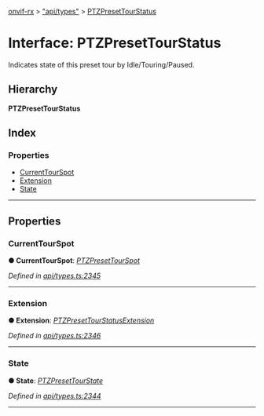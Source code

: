 [onvif-rx](../README.md) > ["api/types"](../modules/_api_types_.md) > [PTZPresetTourStatus](../interfaces/_api_types_.ptzpresettourstatus.md)

# Interface: PTZPresetTourStatus

Indicates state of this preset tour by Idle/Touring/Paused.

## Hierarchy

**PTZPresetTourStatus**

## Index

### Properties

* [CurrentTourSpot](_api_types_.ptzpresettourstatus.md#currenttourspot)
* [Extension](_api_types_.ptzpresettourstatus.md#extension)
* [State](_api_types_.ptzpresettourstatus.md#state)

---

## Properties

<a id="currenttourspot"></a>

###  CurrentTourSpot

**● CurrentTourSpot**: *[PTZPresetTourSpot](_api_types_.ptzpresettourspot.md)*

*Defined in [api/types.ts:2345](https://github.com/patrickmichalina/onvif-rx/blob/d62cee9/src/api/types.ts#L2345)*

___
<a id="extension"></a>

###  Extension

**● Extension**: *[PTZPresetTourStatusExtension](_api_types_.ptzpresettourstatusextension.md)*

*Defined in [api/types.ts:2346](https://github.com/patrickmichalina/onvif-rx/blob/d62cee9/src/api/types.ts#L2346)*

___
<a id="state"></a>

###  State

**● State**: *[PTZPresetTourState](../enums/_api_types_.ptzpresettourstate.md)*

*Defined in [api/types.ts:2344](https://github.com/patrickmichalina/onvif-rx/blob/d62cee9/src/api/types.ts#L2344)*

___

